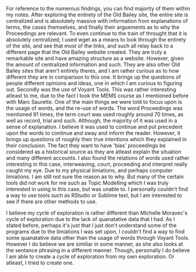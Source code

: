 For reference to the numerous findings, you can find majority of them within my notes. After exploring the entirety of the Old Bailey site, the entire site is centralized and is absolutely massive with information from explanations of terms, the cases themselves, and finally their arguements as to why the Proceedings are relevant. To even continue to the train of throught that it is absolutely centralized, I used wget as a means to look through the entirety of the site, and see that most of the links, and such all relay back to a different page that the Old Bailey website created. They are truly a remarkable site and have amazing structure as a website. However, given the amount of centralized information and such. They are also other Old Bailey sites that aren't entirely theres, and I am rather curious as to how different they are in comparison to this one. It brings up the questions of people different opinions and ideas, one in which I am curious to figuring out.
Secondly was the use of Voyant Tools. This was rather interesting atleast to me, due to the fact I took the MEMS course as I mentioned before with Marc Saurette. One of the main things we were told to focus upon is the usage of words, and the re-use of words. The word Proceedings was mentioned 91 times, the term court was used roughly around 70 times, as well as record, trial and such. Although, the majority of it was used in a sense of explanation. I believe it was used to continue and put precedent upon the words to continue and sway and inform the reader. However, it brings up questions of roughly their true intentions which they explained in their conclusion. The fact they want to have 'bias' proceedings be considered as a historical source as they are atleast explain the situation and many different accounts. I also found the relations of words used rather interesting in this case, interweaving, court, proceeding and interpret really caught my eye. 
Due to my physical limiations, and perhaps computer limiations. I am still not sure the reason as to why. But many of the certain tools did not work for me such as Topic Modelling which I was truly interested in using in this case, but was unable to. I personally couldn't find a way to use tools such as RStudio or Sublime text, but I am interested to see if there are other methods to use. 

I believe my cycle of exploration is rather different than Michelle Moravec's cycle of exploration due to the lack of quanatative data that I had. As I stated before, perhaps it's just that I just don't understand some of the programs due to the limiations I was set upon, I couldn't find a way to find some quanatative data other than the usage of words through Voyant Tools. However I do believe we are similiar in some manner, as she also looks at the sentance phrasing in a different manner. Though, personally I do believe I am able to create a cycle of exploration from my own exploration. Or atleast, I tried to create one. 
